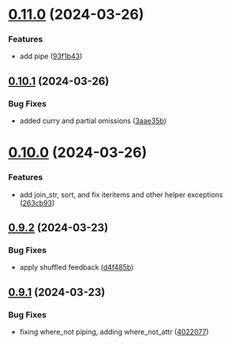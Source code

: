 # [0.11.0](https://github.com/iloveitaly/funcy-pipe/compare/v0.10.1...v0.11.0) (2024-03-26)


### Features

* add pipe ([93f1b43](https://github.com/iloveitaly/funcy-pipe/commit/93f1b4383ecd2303de37a8f5141339b9ff5f865f))



## [0.10.1](https://github.com/iloveitaly/funcy-pipe/compare/v0.10.0...v0.10.1) (2024-03-26)


### Bug Fixes

* added curry and partial omissions ([3aae35b](https://github.com/iloveitaly/funcy-pipe/commit/3aae35b51398dc5df11e2f680043274f7812065a))



# [0.10.0](https://github.com/iloveitaly/funcy-pipe/compare/v0.9.2...v0.10.0) (2024-03-26)


### Features

* add join_str, sort, and fix iteritems and other helper exceptions ([263cb93](https://github.com/iloveitaly/funcy-pipe/commit/263cb934b09d30e3c5d611d895fd4cbc769849b9))



## [0.9.2](https://github.com/iloveitaly/funcy-pipe/compare/v0.9.1...v0.9.2) (2024-03-23)


### Bug Fixes

* apply shuffled feedback ([d4f485b](https://github.com/iloveitaly/funcy-pipe/commit/d4f485b31a2e32cf170cd57b9fe60bac2a790179))



## [0.9.1](https://github.com/iloveitaly/funcy-pipe/compare/v0.9.0...v0.9.1) (2024-03-23)


### Bug Fixes

* fixing where_not piping, adding where_not_attr ([4022077](https://github.com/iloveitaly/funcy-pipe/commit/402207714eb149973edf353f50b2bbbc471a805b))



